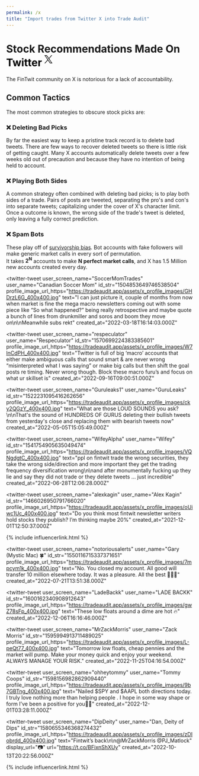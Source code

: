 ```yaml
---
permalink: /x
title: "Import trades from Twitter X into Trade Audit"
---
```

<h1 class="display-5 fw-bold mb-4 mt-5 text-center">Stock Recommendations Made On<br>
<span style="color:black;">Twitter <img src="/assets/integrations/x.svg" style="height:0.8em;margin-bottom: 8px;" alt="Twitter X logo"></span>
</h1>

<div class="text-center lead">
  The <span style="text-decoration:italic">FinTwit</span> community on X is notorious for a lack of accountability.
</div>

<h2 class="display-5 fw-bold mb-4 mt-5 text-center">Common Tactics</h2>

<div class="mt-5 mb-5 text-center">
  <p>
    The most common strategies to obscure stock picks are:
  </p>
<section>
  <h3>❌ Deleting Bad Picks</h3>
  <p>
    By far the easiest way to keep a pristine track record is to delete bad tweets.  There are few ways to recover deleted tweets
     so there is little risk of getting caught.  Many X accounts automatically delete tweets over a few weeks old out of
    precaution and because they have no intention of being held to account.
  </p>
</section>
<section>
  <h3>❌ Playing Both Sides</h3>
  <p>
    A common strategy often combined with <span>deleting bad picks</span>; is to play both sides of a trade. Pairs of posts are
    tweeted, separating the pro's and con's into separate tweets; capitalizing under the cover of X's character limit.
    Once a outcome is known, the wrong side of the trade's tweet is deleted, only leaving a fully correct prediction.
  </p>
</section>
<section>
  <h3>❌ Spam Bots</h3>
  <p>
    These play off of <a href="https://en.wikipedia.org/wiki/Survivorship_bias" target="_blank">survivorship bias</a>. Bot accounts
     with fake followers will make generic market calls in every sort of permutation.<br>
    It takes <span style="font-weight:bold">2<sup>N</sup></span> accounts to make <span style="font-weight:bold">N perfect market calls</span>,
    and X has 1.5 Million new accounts created every day.
  </p>
</section>

</div>

<script type="module">
import {LitElement, html, svg, css} from 'https://cdn.jsdelivr.net/gh/lit/dist@2/core/lit-core.min.js';

export class TwitterTweet extends LitElement {
  //Populate using https://cdn.syndication.twimg.com/tweet-result?id=[id_str]&lang=en
  static properties = {
    user_name: { type: String },
    user_screen_name: { type: String },
    profile_image_url_https: { type: String },
    verified: { type: Boolean },
    id_str: { type: String },
    text: { type: String },
    display_url: { type: String },
    url: { type: String },
    created_at: { type: String },
  };
  
  static styles = css`
    * {
      font-family: -apple-system, BlinkMacSystemFont, "Segoe UI", Roboto, Oxygen-Sans, Ubuntu, Cantarell, "Helvetica Neue", sans-serif;
    }

    #container {
      border-radius: 8px;
      overflow: hidden;
      border: 1px solid;
      margin-bottom: 2em;
      background-color: #fff;
    }
    
    @media only screen and (min-width: 1400px) {
      #container {
        width: 600px;
      }
    }

    #retweet {
      font-size: 0.75em;
      padding: 0 0 8px 44px;
      color: #657786;
    }

    #retweet a {
      color: #657786;
    }

    #retweet svg {
      width: 14px;
      height: 14px;
      vertical-align: middle;
      margin-bottom: 2px;
    }

    #content {
      padding: 24px 24px 20px 24px;
    }

    #profile-image {
      padding-right: 16px;
    }

    #profile-image img {
      border-radius: 50%;
      width: 48px;
      height: 48px;
    }

    #names {
      overflow: hidden;
    }

    #name {
      overflow: hidden;
      text-overflow: ellipsis;
      white-space: nowrap;
      padding-right: 4px;
      font-size: 24px;
      font-weight: bold;
      line-height: 24px;
    }

    #media img, #media video {
      width: 100%;
      max-height: 400px;
      object-fit: cover;
      object-position: center;
    }

    #header {
      display: flex;
      justify-content: space-between;
    }

    #header-content {
      display: flex;
      overflow: hidden;
    }

    #text {
      margin-top: 16px;
      margin-bottom: 24px;
      font-size: 1.5em;
      line-height: 32px;
      letter-spacing: .01em;
      overflow-wrap: break-word;
    }

    #footer {
      display: flex;
      justify-content: space-between;
    }

    #footer #link {
      display: block;
      line-height: 30px;
    }

    #names {
      display: inline-flex;
      flex-direction: column;
    }

    #actions a {
      padding-right: 16px;
    }

    .icon {
      width: 20px;
      height: 20px;
    }

    a {
      color: var(--twitter-status-link-color);
      text-decoration: none;
      outline: 0;
    }

    a:visited {
      color: var(--twitter-status-link-color);
      text-decoration: none;
      outline: 0;
    }

    #actions svg {
      width: 30px;
      height: 30px;
    }

    #names svg {
      width: 18px;
      height: 18px;
    }

    #logo svg {
      width: 50px;
      height: 50px;
    }
  `;
  
  
  render() {
    
    function parseNewlines(body){
      const index = body.indexOf("\\n");
      if(index == -1) return body;
      else return html`${body.substring(0,index)}<br>${parseNewlines(body.substring(index + 2))}`;
    }
    
    function minUrl(url){
      var ret = url;
      if(ret.startsWith("https://")) ret = ret.substring(8);
      if(ret.startsWith("www.")) ret = ret.substring(4);
      if(ret.length > 22) ret = ret.substring(0,22) + "…";
      return ret;
    }
    
    const date = new Date(this.created_at);
    return html`
      <div id="container">
        <div id="content">
          <div id="header">
            <a id="header-content" target="_blank" rel="noopener" href="https://twitter.com/${ this.user_screen_name }">
              <span id="profile-image"><img src="${ this.profile_image_url_https }" alt="${ this.user_name }'s avatar'"></span>
              <span id="names">
                <span id="name">${ this.user_name }
                  ${ this.verified ? html`
                    <svg xmlns="http://www.w3.org/2000/svg" viewBox="0 0 64 72" class="verified"><path fill="none" d="M0 0h64v72H0z"></path><path fill="#1da1f2" d="M3 37.315c0 4.125 2.162 7.726 5.363 9.624-.056.467-.09.937-.09 1.42 0 6.103 4.72 11.045 10.546 11.045 1.295 0 2.542-.234 3.687-.686C24.22 62.4 27.827 64.93 32 64.93c4.174 0 7.782-2.53 9.49-6.213 1.148.45 2.39.685 3.69.685 5.826 0 10.546-4.94 10.546-11.045 0-.483-.037-.953-.093-1.42C58.83 45.04 61 41.44 61 37.314c0-4.37-2.42-8.15-5.933-9.946.427-1.203.658-2.5.658-3.865 0-6.104-4.72-11.045-10.545-11.045-1.302 0-2.543.232-3.69.688-1.707-3.685-5.315-6.216-9.49-6.216-4.173 0-7.778 2.53-9.492 6.216-1.146-.455-2.393-.688-3.688-.688-5.827 0-10.545 4.94-10.545 11.045 0 1.364.23 2.662.656 3.864C5.42 29.163 3 32.944 3 37.314z"></path><path fill="#FFF" d="M17.87 39.08l7.015 6.978c.585.582 1.35.873 2.116.873.77 0 1.542-.294 2.127-.883.344-.346 15.98-15.974 15.98-15.974 1.172-1.172 1.172-3.07 0-4.243-1.17-1.17-3.07-1.172-4.242 0l-13.87 13.863-4.892-4.868c-1.174-1.168-3.074-1.164-4.242.01-1.168 1.176-1.163 3.075.01 4.244z"></path></svg>
                   ` : null }
                </span>
                <span style="color:gray;font-size:0.9em;margin-top:-2px;">@${ this.user_screen_name }</span>
              </span>
            </a>
            <div id="logo">
              <a target="_blank" rel="noopener" href="https://twitter.com/${ this.user_screen_name }/status/${ this.id_str }">
                <!----><svg id="Logo_FIXED" data-name="Logo — FIXED" xmlns="http://www.w3.org/2000/svg" viewBox="0 0 400 400"><defs><style>.cls-1{fill:none;}.cls-2{fill:#1da1f2;}</style></defs><title>Twitter_Logo_Blue</title><rect class="cls-1" width="400" height="400"></rect><path class="cls-2" d="M153.62,301.59c94.34,0,145.94-78.16,145.94-145.94,0-2.22,0-4.43-.15-6.63A104.36,104.36,0,0,0,325,122.47a102.38,102.38,0,0,1-29.46,8.07,51.47,51.47,0,0,0,22.55-28.37,102.79,102.79,0,0,1-32.57,12.45,51.34,51.34,0,0,0-87.41,46.78A145.62,145.62,0,0,1,92.4,107.81a51.33,51.33,0,0,0,15.88,68.47A50.91,50.91,0,0,1,85,169.86c0,.21,0,.43,0,.65a51.31,51.31,0,0,0,41.15,50.28,51.21,51.21,0,0,1-23.16.88,51.35,51.35,0,0,0,47.92,35.62,102.92,102.92,0,0,1-63.7,22A104.41,104.41,0,0,1,75,278.55a145.21,145.21,0,0,0,78.62,23"></path></svg>
              </a>
            </div>
          </div>
          <div id="text">
            ${ parseNewlines(this.text) }
            ${ this.display_url ? html`<a style="color:#1DA1F2;" href="${this.url}" title="${this.display_url}" target="_blank">${ minUrl(this.display_url) }</a><br>` : null }
          </div>
          <div id="footer">
            <div id="actions">
              <a target="_blank" rel="noopener" title="reply" href="https://twitter.com/intent/tweet?in_reply_to=${ this.id_str }">
                <svg xmlns="http://www.w3.org/2000/svg" width="24" height="24" viewBox="0 0 24 24"><path class="icon" fill="#657786" d="M14.046 2.242l-4.148-.01h-.002c-4.374 0-7.8 3.427-7.8 7.802 0 4.098 3.186 7.206 7.465 7.37v3.828c0 .108.045.286.12.403.143.225.385.347.633.347.138 0 .277-.038.402-.118.264-.168 6.473-4.14 8.088-5.506 1.902-1.61 3.04-3.97 3.043-6.312v-.017c-.006-4.368-3.43-7.788-7.8-7.79zm3.787 12.972c-1.134.96-4.862 3.405-6.772 4.643V16.67c0-.414-.334-.75-.75-.75h-.395c-3.66 0-6.318-2.476-6.318-5.886 0-3.534 2.768-6.302 6.3-6.302l4.147.01h.002c3.532 0 6.3 2.766 6.302 6.296-.003 1.91-.942 3.844-2.514 5.176z"></path></svg>
              </a>
              <a target="_blank" rel="noopener" title="retweet" href="https://twitter.com/intent/retweet?tweet_id=${ this.id_str }">
                <svg xmlns="http://www.w3.org/2000/svg" width="24" height="24" viewBox="0 0 24 24"><path fill="#657786" d="M23.77 15.67c-.292-.293-.767-.293-1.06 0l-2.22 2.22V7.65c0-2.068-1.683-3.75-3.75-3.75h-5.85c-.414 0-.75.336-.75.75s.336.75.75.75h5.85c1.24 0 2.25 1.01 2.25 2.25v10.24l-2.22-2.22c-.293-.293-.768-.293-1.06 0s-.294.768 0 1.06l3.5 3.5c.145.147.337.22.53.22s.383-.072.53-.22l3.5-3.5c.294-.292.294-.767 0-1.06zm-10.66 3.28H7.26c-1.24 0-2.25-1.01-2.25-2.25V6.46l2.22 2.22c.148.147.34.22.532.22s.384-.073.53-.22c.293-.293.293-.768 0-1.06l-3.5-3.5c-.293-.294-.768-.294-1.06 0l-3.5 3.5c-.294.292-.294.767 0 1.06s.767.293 1.06 0l2.22-2.22V16.7c0 2.068 1.683 3.75 3.75 3.75h5.85c.414 0 .75-.336.75-.75s-.337-.75-.75-.75z"></path></svg>
              </a>
              <a target="_blank" rel="noopener" title="like" href="https://twitter.com/intent/like?tweet_id=${ this.id_str }">
                <svg xmlns="http://www.w3.org/2000/svg" width="24" height="24" viewBox="0 0 24 24"><path fill="#657786" d="M12 21.638h-.014C9.403 21.59 1.95 14.856 1.95 8.478c0-3.064 2.525-5.754 5.403-5.754 2.29 0 3.83 1.58 4.646 2.73.813-1.148 2.353-2.73 4.644-2.73 2.88 0 5.404 2.69 5.404 5.755 0 6.375-7.454 13.11-10.037 13.156H12zM7.354 4.225c-2.08 0-3.903 1.988-3.903 4.255 0 5.74 7.035 11.596 8.55 11.658 1.52-.062 8.55-5.917 8.55-11.658 0-2.267-1.822-4.255-3.902-4.255-2.528 0-3.94 2.936-3.952 2.965-.23.562-1.156.562-1.387 0-.015-.03-1.426-2.965-3.955-2.965z"></path></svg>
              </a>
            </div>
            <div id="link">
              <a target="_blank" rel="noopener" href="https://twitter.com/${ this.user_screen_name }/status/${ this.id_str }">
                ${ date.toLocaleTimeString(undefined, { timeStyle: 'short' }) } · ${ date.toLocaleDateString(undefined, { dateStyle: 'medium' }) }
              </a>
            </div>
          </div>
        </div>
      </div>
    `;
  }
}
customElements.define('twitter-tweet', TwitterTweet);
</script>

<style>
  @media only screen and (min-width: 1400px) {
    .masonry {
      columns: 600px;
      column-gap: 1rem;
    }
  }
</style>

<div class="masonry">
  <!-- https://cdn.syndication.twimg.com/tweet-result?id=463440424141459456 -->
  <twitter-tweet 
    user_screen_name="RudyHavenstein"
    user_name="Rudy Havenstein"
    id_str="1586061354271526912"
    profile_image_url_https="https://tradeaudit.app/assets/x_profile_images/et3kkNBx_400x400.jpg"
    text="Fintwit really is a delusional place."
    created_at="2022-10-28T18:24:29.000Z"
  ></twitter-tweet>
  
  <twitter-tweet 
    user_screen_name="SoccerMomTrades"
    user_name="Canadian Soccer Mom"
    id_str="1504853649746538504"
    profile_image_url_https="https://tradeaudit.app/assets/x_profile_images/GHDrzL6G_400x400.jpg"
    text="I can just picture it, couple of months from now when market is fine the mega macro newsletters coming out with some piece like “So what happened?” being really retrospective and maybe quote a bunch of lines from drunkmiller and soros and boom they move on\n\nMeanwhile subs rekt"
    created_at="2022-03-18T16:14:03.000Z"
  ></twitter-tweet>
  
  <twitter-tweet 
    user_screen_name="respeculator"
    user_name="Respeculator"
    id_str="1570699224383385601"
    profile_image_url_https="https://tradeaudit.app/assets/x_profile_images/W7lnCdPH_400x400.jpg"
    text="Twitter is full of big ‘macro’ accounts that either make ambiguous calls that sound smart &amp; are never wrong “misinterpreted what I was saying” or make big calls but then shift the goal posts re timing. Never wrong though. Block these macro furu’s and focus on what ur skillset is"
    created_at="2022-09-16T09:00:51.000Z"
  ></twitter-tweet>
  
  <div></div>
  
  <twitter-tweet 
    user_screen_name="Guruleaks1"
    user_name="GuruLeaks"
    id_str="1522231095416262656"
    profile_image_url_https="https://tradeaudit.app/assets/x_profile_images/cky2QGzY_400x400.jpg"
    text="What are those LOUD SOUNDS you ask?\n\nThat's the sound of HUNDREDS OF GURUS deleting their bullish tweets from yesterday's close and replacing them with bearish tweets now"
    created_at="2022-05-05T15:05:49.000Z"
  ></twitter-tweet>

  <twitter-tweet 
    user_screen_name="WifeyAlpha"
    user_name="Wifey"
    id_str="1541754905635049474"
    profile_image_url_https="https://tradeaudit.app/assets/x_profile_images/VQNgdgtC_400x400.jpg"
    text="ppl on fintwit trade the wrong securities, they take the wrong side/direction and more important they get the trading frequency diversification wrong\n\nand after monumentally fucking up they lie and say they did not trade or they delete tweets ... just incredible"
    created_at="2022-06-28T12:06:28.000Z"
  ></twitter-tweet>
  
  <twitter-tweet 
    user_screen_name="alexkagin"
    user_name="Alex Kagin"
    id_str="1466026950791766020"
    profile_image_url_https="https://tradeaudit.app/assets/x_profile_images/oUiwc1Uc_400x400.jpg"
    text="Do you think most fintwit newsletter writers hold stocks they publish? I’m thinking maybe 20%"
    created_at="2021-12-01T12:50:37.000Z"
  ></twitter-tweet>
  
</div>

{% include influencerlink.html %}

<div class="masonry">
  <twitter-tweet 
    user_screen_name="SECGov"
    user_name="U.S. Securities and Exchange Commission"
    id_str="1603036089899327488"
    profile_image_url_https="https://tradeaudit.app/assets/x_profile_images/9nXj4OYd_400x400.jpg"
    text="Today we announced charges against eight social media influencers in a $100 million securities scheme in which they used Twitter and Discord to manipulate exchange-traded stocks.\n\n"
    display_url="https://www.sec.gov/news/press-release/2022-221"
    url="https://t.co/zzrchqFlqg"
    created_at="2022-12-14T14:36:01.000Z"
  ></twitter-tweet>

  <twitter-tweet 
    user_screen_name="notoriousalerts"
    user_name="Gary (Mystic Mac) 🍀"
    id_str="1550116715337371651"
    profile_image_url_https="https://tradeaudit.app/assets/x_profile_images/7mpcym1k_400x400.jpg"
    text="No. You closed my account. All good will transfer 10 million elsewhere today. It was a pleasure. All the best 💚✌🏼"
    created_at="2022-07-21T13:51:38.000Z"
  ></twitter-tweet>
  
  <!--
  <twitter-tweet 
    user_screen_name="MrZackMorris"
    user_name="Zack Morris"
    id_str="1602915568612478977"
    profile_image_url_https="https://tradeaudit.app/assets/x_profile_images/L-peQt77_400x400.jpg"
    text="I love my homies on here. The rest of you can keep swinging on my nuts."
    created_at="2022-12-14T06:37:06.000Z"
  ></twitter-tweet>-->
  
  <twitter-tweet 
    user_screen_name="LadeBackk"
    user_name="LADE BACKK"
    id_str="1600162340908912643"
    profile_image_url_https="https://tradeaudit.app/assets/x_profile_images/gwZ78sFp_400x400.jpg"
    text="These low floats around a dime are hot 🔥"
    created_at="2022-12-06T16:16:46.000Z"
  ></twitter-tweet>
  
  <div></div>
  
  <twitter-tweet 
    user_screen_name="MrZackMorris"
    user_name="Zack Morris"
    id_str="1595994913711489025"
    profile_image_url_https="https://tradeaudit.app/assets/x_profile_images/L-peQt77_400x400.jpg"
    text="Tomorrow low floats, cheap pennies and the market will pump. Make your money quick and enjoy your weekend. ALWAYS MANAGE YOUR RISK."
    created_at="2022-11-25T04:16:54.000Z"
  ></twitter-tweet>
  
  <twitter-tweet 
    user_screen_name="ohheytommy"
    user_name="Tommy Coops"
    id_str="1598156982862909440"
    profile_image_url_https="https://tradeaudit.app/assets/x_profile_images/9b7GBTng_400x400.jpg"
    text="Nailed $SPY and $AAPL both directions today. I truly love nothing more than helping people . I hope in some way shape or form I’ve been a positive for you🙏🏻"
    created_at="2022-12-01T03:28:11.000Z"
  ></twitter-tweet>
  
  <twitter-tweet 
    user_screen_name="DipDeity"
    user_name="Dan, Deity of Dips"
    id_str="1580655346368274432"
    profile_image_url_https="https://tradeaudit.app/assets/x_profile_images/zDIobrdd_400x400.jpg"
    text="Fintwit’s back\n\n@MrZackMorris @PJ_Matlock"
    display_url="📷"
    url="https://t.co/BFixnShXUy"
    created_at="2022-10-13T20:22:56.000Z"
  ></twitter-tweet>
  
</div>

{% include influencerlink.html %}
